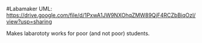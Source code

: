 #Labamaker
UML: https://drive.google.com/file/d/1PxwA1JW9NXOhqZMW89QjF4RCZbBiqOzl/view?usp=sharing

Makes labarototy works for poor (and not poor) students.
